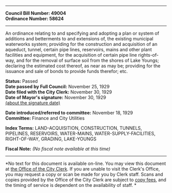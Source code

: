 * * * * *  
  
**Council Bill Number: [](#h0)[](#h2)49004**   
**Ordinance Number: 58624**  
  
* * * * *  
  
An ordinance relating to and specifying and adopting a plan or system of additions and betterments to and extensions of, the existing municipal waterworks system; providing for the construction and acquisition of an aqueduct, tunnel, certain pipe lines, reservoirs, mains and other plant facilities and equipment, for the acquisition of certain pipe line rights-of-way, and for the removal of surface soil from the shores of Lake Youngs; declaring the estimated cost thereof, as near as may be; providing for the issuance and sale of bonds to provide funds therefor; etc.  
  
**Status:** Passed   
**Date passed by Full Council:** November 25, 1929   
**Date filed with the City Clerk:** November 30, 1929   
**Date of Mayor's signature:** November 30, 1929   
[(about the signature date)](/~public/approvaldate.htm)   
  
  
**Date introduced/referred to committee:** November 18, 1929   
**Committee:** Finance and City Utilities   
  
**Index Terms:** LAND-ACQUISITION, CONSTRUCTION, TUNNELS, PIPELINES, RESERVOIRS, WATER-MAINS, WATER-SUPPLY-FACILITIES, RIGHT-OF-WAY, GRADING, LAKE-YOUNGS  
  
**Fiscal Note:** *(No fiscal note available at this time)*  
  
* * * * *  
  
*No text for this document is available on-line. You may view this document at [the Office of the City Clerk](http://www.seattle.gov/leg/clerk/contactUs.htm). If you are unable to visit the Clerk's Office, you may request a copy or scan be made for you by Clerk staff. Scans and copies provided by the Office of the City Clerk are subject to [copy fees](http://clerk.seattle.gov/~public/clerkfees.htm), and the timing of service is dependent on the availability of staff. *  
  
  
